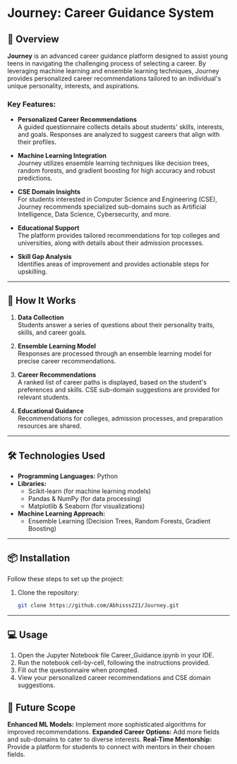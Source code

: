 # Journey: Career Guidance System

## 📖 Overview
**Journey** is an advanced career guidance platform designed to assist young teens in navigating the challenging process of selecting a career. By leveraging machine learning and ensemble learning techniques, Journey provides personalized career recommendations tailored to an individual's unique personality, interests, and aspirations.

### Key Features:
- **Personalized Career Recommendations**  
  A guided questionnaire collects details about students' skills, interests, and goals. Responses are analyzed to suggest careers that align with their profiles.

- **Machine Learning Integration**  
  Journey utilizes ensemble learning techniques like decision trees, random forests, and gradient boosting for high accuracy and robust predictions.

- **CSE Domain Insights**  
  For students interested in Computer Science and Engineering (CSE), Journey recommends specialized sub-domains such as Artificial Intelligence, Data Science, Cybersecurity, and more.

- **Educational Support**  
  The platform provides tailored recommendations for top colleges and universities, along with details about their admission processes.

- **Skill Gap Analysis**  
  Identifies areas of improvement and provides actionable steps for upskilling.

---

## 🚀 How It Works
1. **Data Collection**  
   Students answer a series of questions about their personality traits, skills, and career goals.

2. **Ensemble Learning Model**  
   Responses are processed through an ensemble learning model for precise career recommendations.

3. **Career Recommendations**  
   A ranked list of career paths is displayed, based on the student's preferences and skills. CSE sub-domain suggestions are provided for relevant students.

4. **Educational Guidance**  
   Recommendations for colleges, admission processes, and preparation resources are shared.

---

## 🛠️ Technologies Used
- **Programming Languages:** Python  
- **Libraries:**  
  - Scikit-learn (for machine learning models)  
  - Pandas & NumPy (for data processing)  
  - Matplotlib & Seaborn (for visualizations)  
- **Machine Learning Approach:**  
  - Ensemble Learning (Decision Trees, Random Forests, Gradient Boosting)

---

## 📦 Installation
Follow these steps to set up the project:

1. Clone the repository:
   ```bash
   git clone https://github.com/Abhisss221/Journey.git
---

## 💻 Usage
1. Open the Jupyter Notebook file Career_Guidance.ipynb in your IDE.
2. Run the notebook cell-by-cell, following the instructions provided.
3. Fill out the questionnaire when prompted.
4. View your personalized career recommendations and CSE domain suggestions.

## 🌟 Future Scope
**Enhanced ML Models:**
  Implement more sophisticated algorithms for improved recommendations.
**Expanded Career Options:**
  Add more fields and sub-domains to cater to diverse interests.
**Real-Time Mentorship:**
  Provide a platform for students to connect with mentors in their chosen fields.

